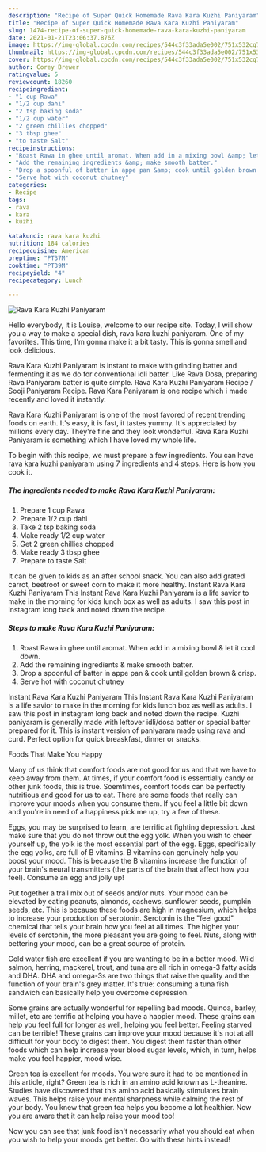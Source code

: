 ```yaml
---
description: "Recipe of Super Quick Homemade Rava Kara Kuzhi Paniyaram"
title: "Recipe of Super Quick Homemade Rava Kara Kuzhi Paniyaram"
slug: 1474-recipe-of-super-quick-homemade-rava-kara-kuzhi-paniyaram
date: 2021-01-21T23:06:37.876Z
image: https://img-global.cpcdn.com/recipes/544c3f33ada5e002/751x532cq70/rava-kara-kuzhi-paniyaram-recipe-main-photo.jpg
thumbnail: https://img-global.cpcdn.com/recipes/544c3f33ada5e002/751x532cq70/rava-kara-kuzhi-paniyaram-recipe-main-photo.jpg
cover: https://img-global.cpcdn.com/recipes/544c3f33ada5e002/751x532cq70/rava-kara-kuzhi-paniyaram-recipe-main-photo.jpg
author: Corey Brewer
ratingvalue: 5
reviewcount: 18260
recipeingredient:
- "1 cup Rawa"
- "1/2 cup dahi"
- "2 tsp baking soda"
- "1/2 cup water"
- "2 green chillies chopped"
- "3 tbsp ghee"
- "to taste Salt"
recipeinstructions:
- "Roast Rawa in ghee until aromat. When add in a mixing bowl &amp; let it cool down."
- "Add the remaining ingredients &amp; make smooth batter."
- "Drop a spoonful of batter in appe pan &amp; cook until golden brown &amp; crisp."
- "Serve hot with coconut chutney"
categories:
- Recipe
tags:
- rava
- kara
- kuzhi

katakunci: rava kara kuzhi 
nutrition: 184 calories
recipecuisine: American
preptime: "PT37M"
cooktime: "PT39M"
recipeyield: "4"
recipecategory: Lunch

---
```



![Rava Kara Kuzhi Paniyaram](https://img-global.cpcdn.com/recipes/544c3f33ada5e002/751x532cq70/rava-kara-kuzhi-paniyaram-recipe-main-photo.jpg)

Hello everybody, it is Louise, welcome to our recipe site. Today, I will show you a way to make a special dish, rava kara kuzhi paniyaram. One of my favorites. This time, I'm gonna make it a bit tasty. This is gonna smell and look delicious.

Rava Kara Kuzhi Paniyaram is instant to make with grinding batter and fermenting it as we do for conventional idli batter. Like Rava Dosa, preparing Rava Paniyaram batter is quite simple. Rava Kara Kuzhi Paniyaram Recipe / Sooji Paniyaram Recipe. Rava Kara Paniyaram is one recipe which i made recently and loved it instantly.

Rava Kara Kuzhi Paniyaram is one of the most favored of recent trending foods on earth. It's easy, it is fast, it tastes yummy. It's appreciated by millions every day. They're fine and they look wonderful. Rava Kara Kuzhi Paniyaram is something which I have loved my whole life.


To begin with this recipe, we must prepare a few ingredients. You can have rava kara kuzhi paniyaram using 7 ingredients and 4 steps. Here is how you cook it.

<!--inarticleads1-->

##### The ingredients needed to make Rava Kara Kuzhi Paniyaram:

1. Prepare 1 cup Rawa
1. Prepare 1/2 cup dahi
1. Take 2 tsp baking soda
1. Make ready 1/2 cup water
1. Get 2 green chillies chopped
1. Make ready 3 tbsp ghee
1. Prepare to taste Salt


It can be given to kids as an after school snack. You can also add grated carrot, beetroot or sweet corn to make it more healthy. Instant Rava Kara Kuzhi Paniyaram This Instant Rava Kara Kuzhi Paniyaram is a life savior to make in the morning for kids lunch box as well as adults. I saw this post in instagram long back and noted down the recipe. 

<!--inarticleads2-->

##### Steps to make Rava Kara Kuzhi Paniyaram:

1. Roast Rawa in ghee until aromat. When add in a mixing bowl &amp; let it cool down.
1. Add the remaining ingredients &amp; make smooth batter.
1. Drop a spoonful of batter in appe pan &amp; cook until golden brown &amp; crisp.
1. Serve hot with coconut chutney


Instant Rava Kara Kuzhi Paniyaram This Instant Rava Kara Kuzhi Paniyaram is a life savior to make in the morning for kids lunch box as well as adults. I saw this post in instagram long back and noted down the recipe. Kuzhi paniyaram is generally made with leftover idli/dosa batter or special batter prepared for it. This is instant version of paniyaram made using rava and curd. Perfect option for quick breaskfast, dinner or snacks. 

Foods That Make You Happy


Many of us think that comfort foods are not good for us and that we have to keep away from them. At times, if your comfort food is essentially candy or other junk foods, this is true. Soemtimes, comfort foods can be perfectly nutritious and good for us to eat. There are some foods that really can improve your moods when you consume them. If you feel a little bit down and you're in need of a happiness pick me up, try a few of these.

Eggs, you may be surprised to learn, are terrific at fighting depression. Just make sure that you do not throw out the egg yolk. When you wish to cheer yourself up, the yolk is the most essential part of the egg. Eggs, specifically the egg yolks, are full of B vitamins. B vitamins can genuinely help you boost your mood. This is because the B vitamins increase the function of your brain's neural transmitters (the parts of the brain that affect how you feel). Consume an egg and jolly up!

Put together a trail mix out of seeds and/or nuts. Your mood can be elevated by eating peanuts, almonds, cashews, sunflower seeds, pumpkin seeds, etc. This is because these foods are high in magnesium, which helps to increase your production of serotonin. Serotonin is the "feel good" chemical that tells your brain how you feel at all times. The higher your levels of serotonin, the more pleasant you are going to feel. Nuts, along with bettering your mood, can be a great source of protein.

Cold water fish are excellent if you are wanting to be in a better mood. Wild salmon, herring, mackerel, trout, and tuna are all rich in omega-3 fatty acids and DHA. DHA and omega-3s are two things that raise the quality and the function of your brain's grey matter. It's true: consuming a tuna fish sandwich can basically help you overcome depression. 

Some grains are actually wonderful for repelling bad moods. Quinoa, barley, millet, etc are terrific at helping you have a happier mood. These grains can help you feel full for longer as well, helping you feel better. Feeling starved can be terrible! These grains can improve your mood because it's not at all difficult for your body to digest them. You digest them faster than other foods which can help increase your blood sugar levels, which, in turn, helps make you feel happier, mood wise.

Green tea is excellent for moods. You were sure it had to be mentioned in this article, right? Green tea is rich in an amino acid known as L-theanine. Studies have discovered that this amino acid basically stimulates brain waves. This helps raise your mental sharpness while calming the rest of your body. You knew that green tea helps you become a lot healthier. Now you are aware that it can help raise your mood too!

Now you can see that junk food isn't necessarily what you should eat when you wish to help your moods get better. Go  with  these hints  instead!

